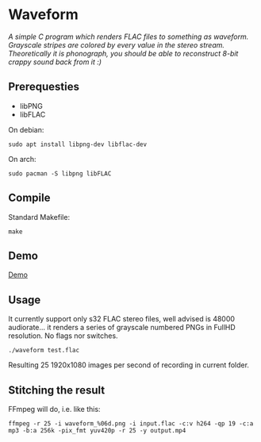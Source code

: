 # Waveform

_A simple C program which renders FLAC files to something as waveform. Grayscale stripes are colored by every value in the stereo stream. Theoretically it is phonograph, you should be able to reconstruct 8-bit crappy sound back from it :)_

## Prerequesties

  - libPNG
  - libFLAC

On debian:
    
`sudo apt install libpng-dev libflac-dev`

On arch:

 `sudo pacman -S libpng libFLAC`

## Compile

Standard Makefile:

`make`

## Demo

[Demo](https://www.youtube.com/watch?v=H5MnfiIh26I)

## Usage

It currently support only s32 FLAC stereo files, well advised is 48000 audiorate... it renders a series of grayscale numbered PNGs in FullHD resolution. No flags nor switches.

`./waveform test.flac`

Resulting 25 1920x1080 images per second of recording in current folder.

## Stitching the result

FFmpeg will do, i.e. like this:

`ffmpeg -r 25 -i waveform_%06d.png -i input.flac -c:v h264 -qp 19 -c:a mp3 -b:a 256k -pix_fmt yuv420p -r 25 -y output.mp4`


